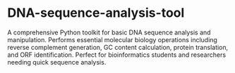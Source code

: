 # DNA-sequence-analysis-tool
A comprehensive Python toolkit for basic DNA sequence analysis and manipulation. Performs essential molecular biology operations including reverse complement generation, GC content calculation, protein translation, and ORF identification. Perfect for bioinformatics students and researchers needing quick sequence analysis.
